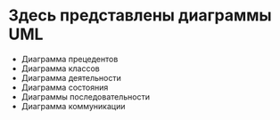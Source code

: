# Здесь представлены диаграммы UML
* Диаграмма прецедентов
* Диаграмма классов
* Диаграмма деятельности
* Диаграмма состояния
* Диаграммы последовательности
* Диаграмма коммуникации

